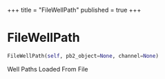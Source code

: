 +++
title = "FileWellPath"
published = true
+++


# FileWellPath
```python
FileWellPath(self, pb2_object=None, channel=None)
```

Well Paths Loaded From File


